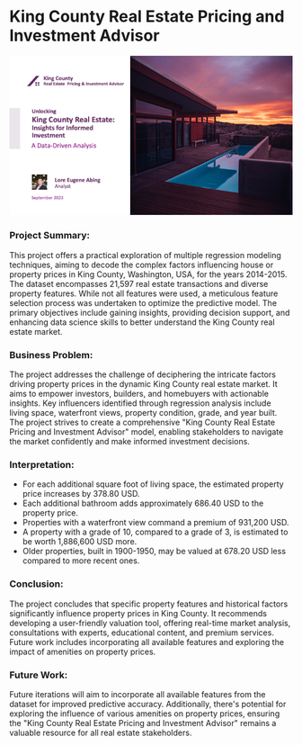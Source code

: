 # King County Real Estate Pricing and Investment Advisor
![King County Real Estate Pricing and Investment Advisor](images/KC-Property-Investment-Advisor.png)
### Project Summary:
This project offers a practical exploration of multiple regression modeling techniques, aiming to decode the complex factors influencing house or property prices in King County, Washington, USA, for the years 2014-2015. The dataset encompasses 21,597 real estate transactions and diverse property features. While not all features were used, a meticulous feature selection process was undertaken to optimize the predictive model. The primary objectives include gaining insights, providing decision support, and enhancing data science skills to better understand the King County real estate market.

### Business Problem:
The project addresses the challenge of deciphering the intricate factors driving property prices in the dynamic King County real estate market. It aims to empower investors, builders, and homebuyers with actionable insights. Key influencers identified through regression analysis include living space, waterfront views, property condition, grade, and year built. The project strives to create a comprehensive "King County Real Estate Pricing and Investment Advisor" model, enabling stakeholders to navigate the market confidently and make informed investment decisions.

### Interpretation:
- For each additional square foot of living space, the estimated property price increases by 378.80 USD.
- Each additional bathroom adds approximately 686.40 USD to the property price.
- Properties with a waterfront view command a premium of 931,200 USD.
- A property with a grade of 10, compared to a grade of 3, is estimated to be worth 1,886,600 USD more.
- Older properties, built in 1900-1950, may be valued at 678.20 USD less compared to more recent ones.

### Conclusion:
The project concludes that specific property features and historical factors significantly influence property prices in King County. It recommends developing a user-friendly valuation tool, offering real-time market analysis, consultations with experts, educational content, and premium services. Future work includes incorporating all available features and exploring the impact of amenities on property prices.

### Future Work:
Future iterations will aim to incorporate all available features from the dataset for improved predictive accuracy. Additionally, there's potential for exploring the influence of various amenities on property prices, ensuring the "King County Real Estate Pricing and Investment Advisor" remains a valuable resource for all real estate stakeholders.